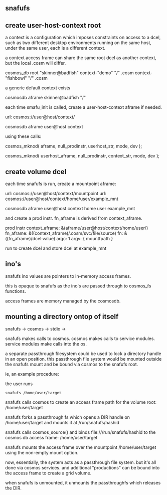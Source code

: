 

snafufs
-------




create user-host-context root
-----------------------------

a context is a configuration which imposes constraints on access to a dcel, such as two different desktop environments running on the same host, under the same user, each is a different context.

a context access frame can share the same root dcel as another context, but the local .cosm will differ.

  cosmos_db
    root
      "skinner@badfish"
        context-"demo"
          "/"
            .cosm
              <demo config>
        context-"fishbowl"
          "/"
            .cosm
              <fishbowl config>

a generic default context exists

  cosmosdb
    aframe
      skinner@badfish
        "/"

each time smafu_init is called, create a user-host-context aframe if needed.

  url: cosmos://user@host/context/

  cosmosdb
    aframe
      user@host
        context

using these calls:

  cosmos_mknod( aframe, null_prodinstr, userhost_str, mode, dev );

  cosmos_mknod( userhost_aframe, null_prodinstr, context_str, mode, dev );




create volume dcel
------------------

each time snafufs is run, create a mountpoint aframe:

  url: cosmos://user@host/context/mountpoint
  url: cosmos://user@host/context/home/user/example_mnt

  cosmosdb
    aframe
      user@host
        context
          home
            user
              example_mnt


and create a prod instr.  fn_aframe is derived from context_aframe.

  prod instr
    context_aframe: &(aframe/user@host/context/home/user/)
    fn_aframe: &((context_aframe)/.cosm/svc/file/source)
    fn: &((fn_aframe)/dcel:value)
    argc: 1
    argv: { mountfpath }


run to create dcel and store dcel at example_mnt







ino's
-----

snafufs ino values are pointers to in-memory access frames.

this is opaque to snafufs as the ino's are passed through to cosmos_fs functions.

access frames are memory managed by the cosmosdb.


mounting a directory ontop of itself
------------------------------------

snafufs -> cosmos -> stdio -> 

snafufs makes calls to cosmos.  cosmos makes calls to service modules.
service modules make calls into the os.

a separate passthrough filesystem could be used to lock a directory handle in an open position.
this passthrough file system would be mounted outside the snafufs mount and be bound via cosmos to the snafufs root.

ie, an example procedure:


the user runs

    snafufs /home/user/target

snafufs calls cosmos to create an access frame path for the volume root:  /home/user/target

snafufs forks a passthrough fs which opens a DIR handle on /home/user/target and mounts it at /run/snafufs/hashid

snafufs calls cosmos_source() and binds file:///run/snafufs/hashid to the cosmos db access frame: /home/user/target

snafufs mounts the access frame over the mountpoint /home/user/target using the non-empty mount option.

now, essentially, the system acts as a passthrough file system.  but it's all done via cosmos services.  and additional "productions" can be bound into the access frame to create a grid volume.

when snafufs is unmounted, it unmounts the passthroughfs which releases the DIR.


